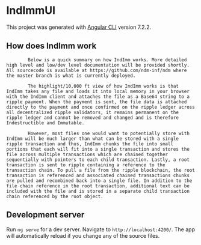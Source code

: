 # IndImmUI

This project was generated with [Angular CLI](https://github.com/angular/angular-cli) version 7.2.2.

## How does IndImm work

            Below is a quick summary on how IndImm works. More detailed high level and low/dev level documentation will be provided shortly. All sourcecode is available at https://github.com/ndm-inf/ndm where the master branch is what is currently deployed.

            The highlight/10,000 ft view of how IndImm works is that IndImm takes any file and loads it into local memory in your browser with the IndImm client and attaches the file as a Base64 string to a ripple payment. When the payment is sent, the file data is attached directly to the payment and once confirmed on the ripple ledger across all decentralized ripple validators, it remains permanent on the ripple ledger and cannot be removed and changed and is therefore Indestructible and Immutable. 

            However, most files one would want to potentially store with IndImm will be much larger than what can be stored with a single ripple transaction and thus, IndImm chunks the file into small portions that each will fit into a single transaction and stores the file across multiple transactions which are chained together sequentially with pointers to each child transaction. Lastly, a root transaction is sent to ripple containing a reference to the transaction chain. To pull a file from the ripple blockchain, the root transaction is referenced and associated chained transactions chunks are pulled and recombined back into a single file. In addition to the file chain reference in the root transaction, additional text can be included with the file and is stored in a separate child transaction chain referenced by the root object.

## Development server

Run `ng serve` for a dev server. Navigate to `http://localhost:4200/`. The app will automatically reload if you change any of the source files.

